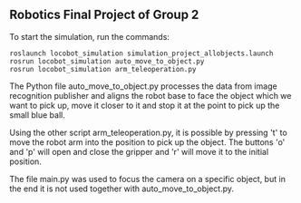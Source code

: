 ## Robotics Final Project of Group 2

To start the simulation, run the commands:
```
roslaunch locobot_simulation simulation_project_allobjects.launch
rosrun locobot_simulation auto_move_to_object.py
rosrun locobot_simulation arm_teleoperation.py
```

The Python file auto_move_to_object.py processes the data from image recognition publisher and aligns the robot base to face the object which we want to pick up, move it closer to it and stop it at the point to pick up the small blue ball.

Using the other script arm_teleoperation.py, it is possible by pressing 't' to move the robot arm into the position to pick up the object. The buttons 'o' and 'p' will open and close the gripper and 'r' will move it to the initial position.

The file main.py was used to focus the camera on a specific object, but in the end it is not used together with auto_move_to_object.py.



